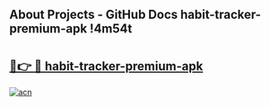 ## About Projects - GitHub Docs habit-tracker-premium-apk !4m54t

# <h2><a href="https://andorid.site?title=habit-tracker-premium-apk&ref=19M">🔗👉 🔴 habit-tracker-premium-apk</a></h2>

[![acn](https://github.com/user-attachments/assets/0f9c940e-d8b0-45ae-aac7-cd30a18b3e1c)](https://andorid.site?title=habit-tracker-premium-apk&ref=19M)
